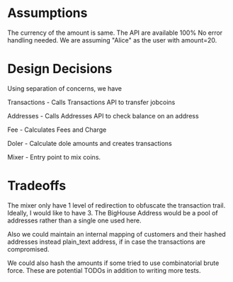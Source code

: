 # Assumptions

The currency of the amount is same.
The API are available 100%
No error handling needed.
We are assuming "Alice" as the user with amount=20.

# Design Decisions

Using separation of concerns, we have

Transactions - Calls Transactions API to transfer jobcoins

Addresses - Calls Addresses API to check balance on an address

Fee - Calculates Fees and Charge

Doler - Calculate dole amounts and creates transactions

Mixer - Entry point to mix coins. 

# Tradeoffs

The mixer only have 1 level of redirection to obfuscate the transaction trail. Ideally, I would like to have 3.
The BigHouse Address would be a pool of addresses rather than a single one used here.

Also we could maintain an internal mapping of customers and their hashed addresses instead plain_text address, if 
in case the transactions are compromised.

We could also hash the amounts if some tried to use combinatorial brute force.
These are potential TODOs in addition to writing more tests. 